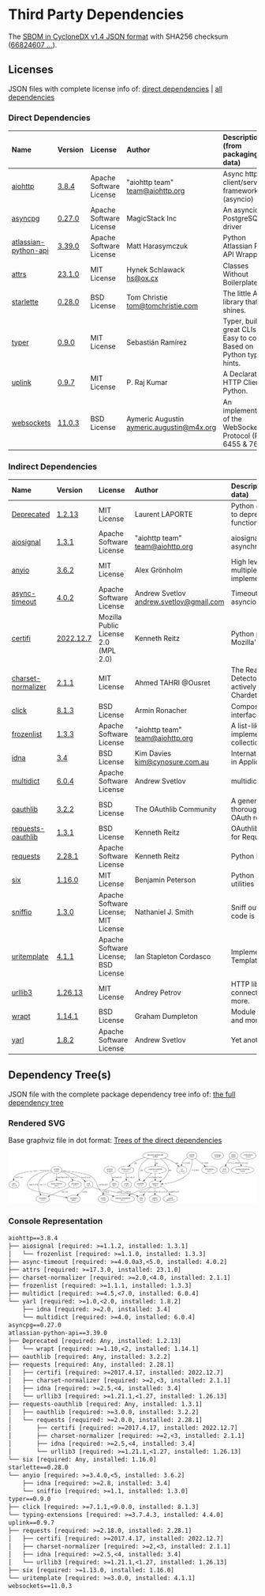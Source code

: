 # Third Party Dependencies

<!--[[[fill sbom_sha256()]]]-->
The [SBOM in CycloneDX v1.4 JSON format](https://git.sr.ht/~sthagen/aikasilta/blob/default/sbom/cdx.json) with SHA256 checksum ([66824607 ...](https://git.sr.ht/~sthagen/aikasilta/blob/default/sbom/cdx.json.sha256 "sha256:668246076750f08dcefe59281766e82bac50d455a37d9cf7b0e9e5cf49075bd6")).
<!--[[[end]]] (checksum: aa827bf89f613548cbc0d46ac429e0fc)-->
## Licenses 

JSON files with complete license info of: [direct dependencies](direct-dependency-licenses.json) | [all dependencies](all-dependency-licenses.json)

### Direct Dependencies

<!--[[[fill direct_dependencies_table()]]]-->
| Name                                                                          | Version                                                         | License                 | Author                                      | Description (from packaging data)                                  |
|:------------------------------------------------------------------------------|:----------------------------------------------------------------|:------------------------|:--------------------------------------------|:-------------------------------------------------------------------|
| [aiohttp](https://github.com/aio-libs/aiohttp)                                | [3.8.4](https://pypi.org/project/aiohttp/3.8.4/)                | Apache Software License | "aiohttp team" <team@aiohttp.org>           | Async http client/server framework (asyncio)                       |
| [asyncpg](https://github.com/MagicStack/asyncpg)                              | [0.27.0](https://pypi.org/project/asyncpg/0.27.0/)              | Apache Software License | MagicStack Inc                              | An asyncio PostgreSQL driver                                       |
| [atlassian-python-api](https://github.com/atlassian-api/atlassian-python-api) | [3.39.0](https://pypi.org/project/atlassian-python-api/3.39.0/) | Apache Software License | Matt Harasymczuk                            | Python Atlassian REST API Wrapper                                  |
| [attrs](https://www.attrs.org/en/stable/changelog.html)                       | [23.1.0](https://pypi.org/project/attrs/23.1.0/)                | MIT License             | Hynek Schlawack <hs@ox.cx>                  | Classes Without Boilerplate                                        |
| [starlette](https://github.com/encode/starlette)                              | [0.28.0](https://pypi.org/project/starlette/0.28.0/)            | BSD License             | Tom Christie <tom@tomchristie.com>          | The little ASGI library that shines.                               |
| [typer](https://github.com/tiangolo/typer)                                    | [0.9.0](https://pypi.org/project/typer/0.9.0/)                  | MIT License             | Sebastián Ramírez                           | Typer, build great CLIs. Easy to code. Based on Python type hints. |
| [uplink](https://uplink.readthedocs.io/)                                      | [0.9.7](https://pypi.org/project/uplink/0.9.7/)                 | MIT License             | P. Raj Kumar                                | A Declarative HTTP Client for Python.                              |
| [websockets](https://github.com/aaugustin/websockets)                         | [11.0.3](https://pypi.org/project/websockets/11.0.3/)           | BSD License             | Aymeric Augustin <aymeric.augustin@m4x.org> | An implementation of the WebSocket Protocol (RFC 6455 & 7692)      |
<!--[[[end]]] (checksum: 7cfbe874e9d6da1813b1384619c217dd)-->

### Indirect Dependencies

<!--[[[fill indirect_dependencies_table()]]]-->
| Name                                                               | Version                                                     | License                              | Author                                    | Description (from packaging data)                                                                       |
|:-------------------------------------------------------------------|:------------------------------------------------------------|:-------------------------------------|:------------------------------------------|:--------------------------------------------------------------------------------------------------------|
| [Deprecated](https://github.com/tantale/deprecated)                | [1.2.13](https://pypi.org/project/Deprecated/1.2.13/)       | MIT License                          | Laurent LAPORTE                           | Python @deprecated decorator to deprecate old python classes, functions or methods.                     |
| [aiosignal](https://github.com/aio-libs/aiosignal)                 | [1.3.1](https://pypi.org/project/aiosignal/1.3.1/)          | Apache Software License              | "aiohttp team" <team@aiohttp.org>         | aiosignal: a list of registered asynchronous callbacks                                                  |
| [anyio](https://github.com/agronholm/anyio/blob/master/README.rst) | [3.6.2](https://pypi.org/project/anyio/3.6.2/)              | MIT License                          | Alex Grönholm                             | High level compatibility layer for multiple asynchronous event loop implementations                     |
| [async-timeout](https://github.com/aio-libs/async-timeout)         | [4.0.2](https://pypi.org/project/async-timeout/4.0.2/)      | Apache Software License              | Andrew Svetlov <andrew.svetlov@gmail.com> | Timeout context manager for asyncio programs                                                            |
| [certifi](https://github.com/certifi/python-certifi)               | [2022.12.7](https://pypi.org/project/certifi/2022.12.7/)    | Mozilla Public License 2.0 (MPL 2.0) | Kenneth Reitz                             | Python package for providing Mozilla's CA Bundle.                                                       |
| [charset-normalizer](https://github.com/ousret/charset_normalizer) | [2.1.1](https://pypi.org/project/charset-normalizer/2.1.1/) | MIT License                          | Ahmed TAHRI @Ousret                       | The Real First Universal Charset Detector. Open, modern and actively maintained alternative to Chardet. |
| [click](https://palletsprojects.com/p/click/)                      | [8.1.3](https://pypi.org/project/click/8.1.3/)              | BSD License                          | Armin Ronacher                            | Composable command line interface toolkit                                                               |
| [frozenlist](https://github.com/aio-libs/frozenlist)               | [1.3.3](https://pypi.org/project/frozenlist/1.3.3/)         | Apache Software License              | "aiohttp team" <team@aiohttp.org>         | A list-like structure which implements collections.abc.MutableSequence                                  |
| [idna](https://github.com/kjd/idna)                                | [3.4](https://pypi.org/project/idna/3.4/)                   | BSD License                          | Kim Davies <kim@cynosure.com.au>          | Internationalized Domain Names in Applications (IDNA)                                                   |
| [multidict](https://github.com/aio-libs/multidict)                 | [6.0.4](https://pypi.org/project/multidict/6.0.4/)          | Apache Software License              | Andrew Svetlov                            | multidict implementation                                                                                |
| [oauthlib](https://github.com/oauthlib/oauthlib)                   | [3.2.2](https://pypi.org/project/oauthlib/3.2.2/)           | BSD License                          | The OAuthlib Community                    | A generic, spec-compliant, thorough implementation of the OAuth request-signing logic                   |
| [requests-oauthlib](https://github.com/requests/requests-oauthlib) | [1.3.1](https://pypi.org/project/requests-oauthlib/1.3.1/)  | BSD License                          | Kenneth Reitz                             | OAuthlib authentication support for Requests.                                                           |
| [requests](https://requests.readthedocs.io)                        | [2.28.1](https://pypi.org/project/requests/2.28.1/)         | Apache Software License              | Kenneth Reitz                             | Python HTTP for Humans.                                                                                 |
| [six](https://github.com/benjaminp/six)                            | [1.16.0](https://pypi.org/project/six/1.16.0/)              | MIT License                          | Benjamin Peterson                         | Python 2 and 3 compatibility utilities                                                                  |
| [sniffio](https://github.com/python-trio/sniffio)                  | [1.3.0](https://pypi.org/project/sniffio/1.3.0/)            | Apache Software License; MIT License | Nathaniel J. Smith                        | Sniff out which async library your code is running under                                                |
| [uritemplate](https://uritemplate.readthedocs.org)                 | [4.1.1](https://pypi.org/project/uritemplate/4.1.1/)        | Apache Software License; BSD License | Ian Stapleton Cordasco                    | Implementation of RFC 6570 URI Templates                                                                |
| [urllib3](https://urllib3.readthedocs.io/)                         | [1.26.13](https://pypi.org/project/urllib3/1.26.13/)        | MIT License                          | Andrey Petrov                             | HTTP library with thread-safe connection pooling, file post, and more.                                  |
| [wrapt](https://github.com/GrahamDumpleton/wrapt)                  | [1.14.1](https://pypi.org/project/wrapt/1.14.1/)            | BSD License                          | Graham Dumpleton                          | Module for decorators, wrappers and monkey patching.                                                    |
| [yarl](https://github.com/aio-libs/yarl/)                          | [1.8.2](https://pypi.org/project/yarl/1.8.2/)               | Apache Software License              | Andrew Svetlov                            | Yet another URL library                                                                                 |
<!--[[[end]]] (checksum: e7ac39fa63bd9cbcc78f7b3e0e60760b)-->

## Dependency Tree(s)

JSON file with the complete package dependency tree info of: [the full dependency tree](package-dependency-tree.json)

### Rendered SVG

Base graphviz file in dot format: [Trees of the direct dependencies](package-dependency-tree.dot.txt)

<img src="./package-dependency-tree.svg" alt="Trees of the direct dependencies" title="Trees of the direct dependencies"/>

### Console Representation

<!--[[[fill dependency_tree_console_text()]]]-->
````console
aiohttp==3.8.4
├── aiosignal [required: >=1.1.2, installed: 1.3.1]
│   └── frozenlist [required: >=1.1.0, installed: 1.3.3]
├── async-timeout [required: >=4.0.0a3,<5.0, installed: 4.0.2]
├── attrs [required: >=17.3.0, installed: 23.1.0]
├── charset-normalizer [required: >=2.0,<4.0, installed: 2.1.1]
├── frozenlist [required: >=1.1.1, installed: 1.3.3]
├── multidict [required: >=4.5,<7.0, installed: 6.0.4]
└── yarl [required: >=1.0,<2.0, installed: 1.8.2]
    ├── idna [required: >=2.0, installed: 3.4]
    └── multidict [required: >=4.0, installed: 6.0.4]
asyncpg==0.27.0
atlassian-python-api==3.39.0
├── Deprecated [required: Any, installed: 1.2.13]
│   └── wrapt [required: >=1.10,<2, installed: 1.14.1]
├── oauthlib [required: Any, installed: 3.2.2]
├── requests [required: Any, installed: 2.28.1]
│   ├── certifi [required: >=2017.4.17, installed: 2022.12.7]
│   ├── charset-normalizer [required: >=2,<3, installed: 2.1.1]
│   ├── idna [required: >=2.5,<4, installed: 3.4]
│   └── urllib3 [required: >=1.21.1,<1.27, installed: 1.26.13]
├── requests-oauthlib [required: Any, installed: 1.3.1]
│   ├── oauthlib [required: >=3.0.0, installed: 3.2.2]
│   └── requests [required: >=2.0.0, installed: 2.28.1]
│       ├── certifi [required: >=2017.4.17, installed: 2022.12.7]
│       ├── charset-normalizer [required: >=2,<3, installed: 2.1.1]
│       ├── idna [required: >=2.5,<4, installed: 3.4]
│       └── urllib3 [required: >=1.21.1,<1.27, installed: 1.26.13]
└── six [required: Any, installed: 1.16.0]
starlette==0.28.0
└── anyio [required: >=3.4.0,<5, installed: 3.6.2]
    ├── idna [required: >=2.8, installed: 3.4]
    └── sniffio [required: >=1.1, installed: 1.3.0]
typer==0.9.0
├── click [required: >=7.1.1,<9.0.0, installed: 8.1.3]
└── typing-extensions [required: >=3.7.4.3, installed: 4.4.0]
uplink==0.9.7
├── requests [required: >=2.18.0, installed: 2.28.1]
│   ├── certifi [required: >=2017.4.17, installed: 2022.12.7]
│   ├── charset-normalizer [required: >=2,<3, installed: 2.1.1]
│   ├── idna [required: >=2.5,<4, installed: 3.4]
│   └── urllib3 [required: >=1.21.1,<1.27, installed: 1.26.13]
├── six [required: >=1.13.0, installed: 1.16.0]
└── uritemplate [required: >=3.0.0, installed: 4.1.1]
websockets==11.0.3
````
<!--[[[end]]] (checksum: e5cf2060803d3dfbc433d66f7e47ba48)-->
